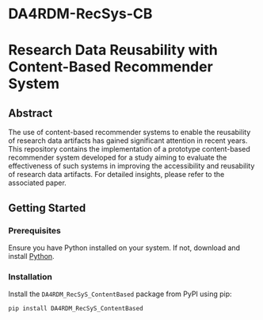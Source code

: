 # DA4RDM-RecSys-CB
# Research Data Reusability with Content-Based Recommender System

## Abstract

The use of content-based recommender systems to enable the reusability of research data artifacts has gained significant attention in recent years. This repository contains the implementation of a prototype content-based recommender system developed for a study aiming to evaluate the effectiveness of such systems in improving the accessibility and reusability of research data artifacts. For detailed insights, please refer to the associated paper.

## Getting Started

### Prerequisites

Ensure you have Python installed on your system. If not, download and install [Python](https://www.python.org/).

### Installation

Install the `DA4RDM_RecSyS_ContentBased` package from PyPI using pip:

```bash
pip install DA4RDM_RecSyS_ContentBased
```